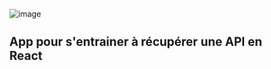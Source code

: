 ![image](https://user-images.githubusercontent.com/92692968/193144681-2536642d-0705-425a-8df2-1b3200ef3255.png)

## App pour s'entrainer à récupérer une API en React




